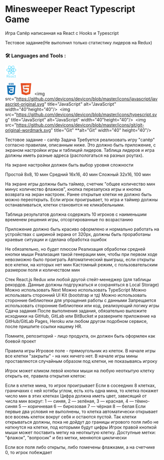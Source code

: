 # Minesweeper React Typescript Game

Игра Сапёр написанная на React с Hooks и Typescript

Тестовое задание(Не выполнил только статистику лидеров на Redux)
### :hammer_and_wrench: Languages and Tools :
<div>
  <img src="https://github.com/devicons/devicon/blob/master/icons/react/react-original-wordmark.svg" title="React" alt="React" width="40" height="40"/>&nbsp;

  <img src="https://github.com/devicons/devicon/blob/master/icons/css3/css3-plain-wordmark.svg"  title="CSS3" alt="CSS" width="40" height="40"/>&nbsp;
  <img src="https://github.com/devicons/devicon/blob/master/icons/html5/html5-original.svg" title="HTML5" alt="HTML" width="40" height="40"/>&nbsp;
  <img src="https://github.com/devicons/devicon/blob/master/icons/javascript/javascript-original.svg" title="JavaScript" alt="JavaScript" width="40"height="40"/>&nbsp;
  <img src="https://github.com/devicons/devicon/blob/master/icons/typescript.svg" title="JavaScript" alt="JavaScript" width="40"height="40"/>&nbsp;
  <img src="https://github.com/devicons/devicon/blob/master/icons/git/git-original-wordmark.svg" title="Git" **alt="Git" width="40" height="40"/>&nbsp;


</div>


Тестовое задание - сапёр
Задача
Требуется реализовать игру "сапёр" согласно правилам, описанным ниже. Это должно быть приложение, с экраном настройки игры и таблицей лидеров. Таблица лидеров и игра должны иметь разные адреса (распологаться на разных роутах).

На экране настройки должен быть выбор уровня сложности

Простой 8x8, 10 мин
Средний 16x16, 40 мин
Сложный 32x16, 100 мин

На экране игры должны быть таймер, счетчик "общее количество мин минус количество флажков", кнопка перезапуска игры и кнопка возврата на экран настроек. Ранее открытые клетки не должно быть можно переоткрыть. Если игрок проигрывает, то игра и таймер должны останавливаться, клетки становится не кликабельными.

Таблица результатов должна содержать 10 игроков с наименьшим временем решения игры, отсортированные по возрастанию

Приложение должно быть красиво оформлено и нормально работать на устройствах с шириной экрана от 320px, должны быть проработаны краевые ситуации и сделана обработка ошибок

Не обязательно, но будет плюсом
Реализация обработки средней кнопки мыши
Реализация такой генерации мин, чтобы при первом ходе невозможно было проиграть
Автоматический выигрыш, если открыты все клетки, на которых нет мин
Кастомный режим, с пользовательским размером поля и количеством мин

Стек
React.js
Redux или любой другой стейт-менеджер (для таблицы рекордов. Данные должны подгружаться и сохраняться в Local Storage)
Можно использовать Next
Можно использовать TypeScript
Можно использвать сторонний UI Kit (bootstrap и тд)
Можно использовать сторонние библиотеки для упрощения работы с данными
Запрещается использовать сторонние библиотеки или код, реализующий логику игры
Сдача задания
После выполнения задания, обязательно выложите исходники на GitHub, GitLab или BitBucket и разверните приложение на GitHub/GitLab Pages, Heroku или любом другом подобном сервисе, после пришлите ссылки нашему HR.

Помните, репозиторий - лицо продукта, он должен быть оформлен как боевой проект

Правила игры
Игровое поле - прямоугольник из клеток. В начале игры все клетки "закрыты" - на них ничего нет. В начале игры мины проставляются случайным образом под клетки, не показываясь игроку

Игрок может кликом левой кнопки мыши на любую неоткытую клетку открыть ее, правила открытия клеток:

Если в клетке мина, то игрок проигрывает
Если в сосеедних 8 клетках, граничахих с ней хотябы углом, есть хоть одна мина, то клетка покажет число мин в этих клетках
Цифра должна иметь цвет, зависящий от числа мин вокруг: 1 — синяя, 2 — зелёная, 3 — красная, 4 — тёмно-синяя 5 — коричневая 6 — бирюзовая 7 — чёрная 8 — белая
Если первые два условия не выполнены, то клетка автоматически открывает все восемь клеток вокруг себя и остаются пустой. Так клетки открываться должны, пока не дойдут до границы игрового поля либо не наткнутся на клетки, под которыми будут цифры
Игрок правой кнопкой мыши может поставить метку на неоткытую клетку. Доступные метки: "флажок", "вопросик" и без метки, меняются циклически

Если все поля либо открыты, либо помечены флажками, а на счетчике 0, то игрок побеждает
